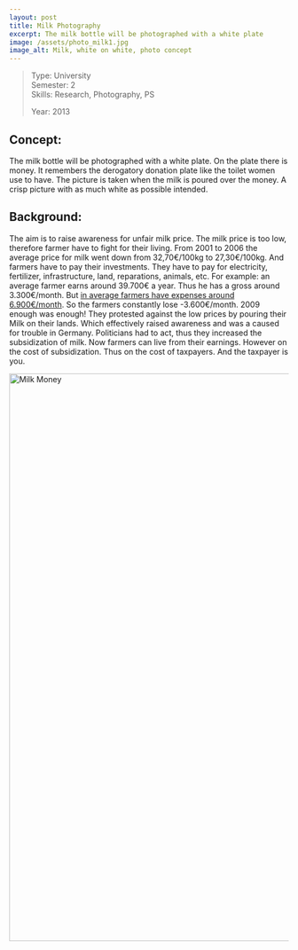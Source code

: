 ```yaml
---
layout: post
title: Milk Photography
excerpt: The milk bottle will be photographed with a white plate
image: /assets/photo_milk1.jpg
image_alt: Milk, white on white, photo concept
---
```


<blockquote>Type: University<br />
Semester: 2<br />
Skills: Research, Photography, PS</p>
<p>Year: 2013</p></blockquote>
<h2>Concept:</h2>
<p>The milk bottle will be photographed with a white plate. On the plate there is money. It remembers the derogatory donation plate like the toilet women use to have. The picture is taken when the milk is poured over the money. A crisp picture with as much white as possible intended.</p>
<h2>Background:</h2>
<p>The aim is to raise awareness for unfair milk price. The milk price is too low, therefore farmer have to fight for their living. From 2001 to 2006 the average price for milk went down from 32,70€/100kg to 27,30€/100kg. And farmers have to pay their investments. They have to pay for electricity, fertilizer, infrastructure, land, reparations, animals, etc. For example: an average farmer earns around 39.700€ a year. Thus he has a gross around 3.300€/month. But <a href="http://creativemate.net/www.Meine-milch.de" target="_blank">in average farmers have expenses around 6.900€/month</a>. So the farmers constantly lose -3.600€/month. 2009 enough was enough! They protested against the low prices by pouring their Milk on their lands. Which effectively raised awareness and was a caused for trouble in Germany. Politicians had to act, thus they increased the subsidization of milk. Now farmers can live from their earnings. However on the cost of subsidization. Thus on the cost of taxpayers. And the taxpayer is you.</p>
<p><a href="/assets/photo_milk_big.jpg"><img class="alignnone wp-image-1111 size-large" src="{{ site.baseurl }}/assets/photo_milk_big-724x1024.jpg" alt="Milk Money" width="724" height="1024" /></a></p>
